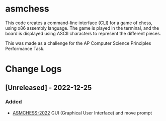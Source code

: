 # asmchess
This code creates a command-line interface (CLI) for a game of chess, using x86 assembly language.
The game is played in the terminal, and the board is displayed using ASCII characters to represent the different pieces.

This was made as a challenge for the AP Computer Science Principles Performance Task.

# Change Logs
## [Unreleased] - 2022-12-25

### Added
- [ASMCHESS-2022](https://github.com/loveful/APCSP-Performance-Task-2022-2023/blob/main/main.s)
  GUI (Graphical User Interface) and move prompt

